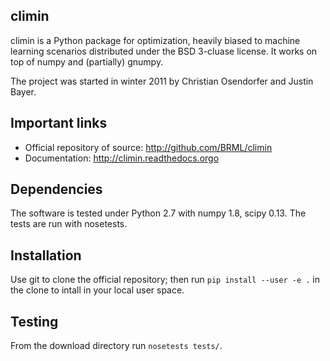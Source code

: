 climin
------

climin is a Python package for optimization, heavily biased to machine learning
scenarios distributed under the BSD 3-cluase license. It works on top of numpy
and (partially) gnumpy.

The project was started in winter 2011 by Christian Osendorfer and Justin Bayer.


Important links
---------------

 - Official repository of source: http://github.com/BRML/climin
 - Documentation: http://climin.readthedocs.orgo


Dependencies
------------

The software is tested under Python 2.7 with numpy 1.8, scipy 0.13. The tests
are run with nosetests.


Installation
------------

Use git to clone the official repository; then run `pip install --user -e .`
in the clone to intall in your local user space.


Testing
-------

From the download directory run ``nosetests tests/``.
